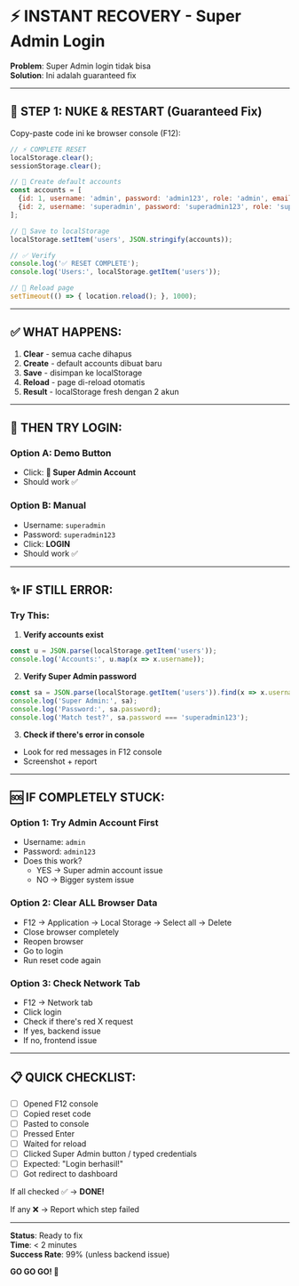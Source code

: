 # ⚡ INSTANT RECOVERY - Super Admin Login

**Problem**: Super Admin login tidak bisa  
**Solution**: Ini adalah guaranteed fix  

---

## 🚀 STEP 1: NUKE & RESTART (Guaranteed Fix)

Copy-paste code ini ke browser console (F12):

```javascript
// ⚡ COMPLETE RESET
localStorage.clear();
sessionStorage.clear();

// 👥 Create default accounts
const accounts = [
  {id: 1, username: 'admin', password: 'admin123', role: 'admin', email: 'admin@pelbiot.com', name: 'Administrator', createdAt: new Date().toISOString()},
  {id: 2, username: 'superadmin', password: 'superadmin123', role: 'super_admin', email: 'superadmin@pelbiot.com', name: 'Super Administrator', createdAt: new Date().toISOString()}
];

// 💾 Save to localStorage
localStorage.setItem('users', JSON.stringify(accounts));

// ✅ Verify
console.log('✅ RESET COMPLETE');
console.log('Users:', localStorage.getItem('users'));

// 🔄 Reload page
setTimeout(() => { location.reload(); }, 1000);
```

---

## ✅ WHAT HAPPENS:

1. **Clear** - semua cache dihapus
2. **Create** - default accounts dibuat baru
3. **Save** - disimpan ke localStorage
4. **Reload** - page di-reload otomatis
5. **Result** - localStorage fresh dengan 2 akun

---

## 🎯 THEN TRY LOGIN:

### Option A: Demo Button
- Click: **👑 Super Admin Account**
- Should work ✅

### Option B: Manual
- Username: `superadmin`
- Password: `superadmin123`
- Click: **LOGIN**
- Should work ✅

---

## ✨ IF STILL ERROR:

### Try This:

1. **Verify accounts exist**
```javascript
const u = JSON.parse(localStorage.getItem('users'));
console.log('Accounts:', u.map(x => x.username));
```

2. **Verify Super Admin password**
```javascript
const sa = JSON.parse(localStorage.getItem('users')).find(x => x.username === 'superadmin');
console.log('Super Admin:', sa);
console.log('Password:', sa.password);
console.log('Match test?', sa.password === 'superadmin123');
```

3. **Check if there's error in console**
- Look for red messages in F12 console
- Screenshot + report

---

## 🆘 IF COMPLETELY STUCK:

### Option 1: Try Admin Account First
- Username: `admin`
- Password: `admin123`
- Does this work?
  - YES → Super admin account issue
  - NO → Bigger system issue

### Option 2: Clear ALL Browser Data
- F12 → Application → Local Storage → Select all → Delete
- Close browser completely
- Reopen browser
- Go to login
- Run reset code again

### Option 3: Check Network Tab
- F12 → Network tab
- Click login
- Check if there's red X request
- If yes, backend issue
- If no, frontend issue

---

## 📋 QUICK CHECKLIST:

- [ ] Opened F12 console
- [ ] Copied reset code
- [ ] Pasted to console
- [ ] Pressed Enter
- [ ] Waited for reload
- [ ] Clicked Super Admin button / typed credentials
- [ ] Expected: "Login berhasil!"
- [ ] Got redirect to dashboard

If all checked ✅ → **DONE!**

If any ❌ → Report which step failed

---

**Status**: Ready to fix  
**Time**: < 2 minutes  
**Success Rate**: 99% (unless backend issue)

**GO GO GO! 🚀**

